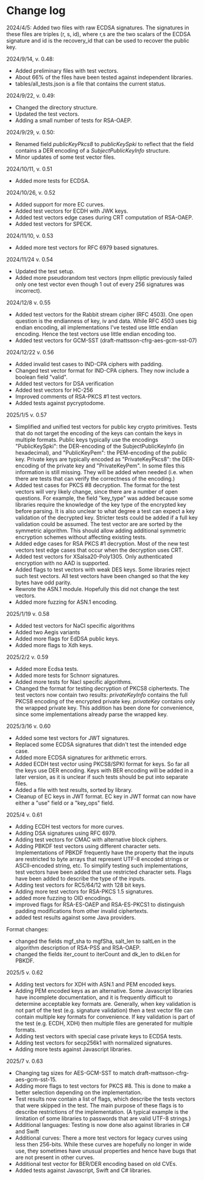 # Change log

2024/4/5: Added two files with raw ECDSA signatures. The signatures in these files are triples (r, s, id), where
r,s are the two scalars of the ECDSA signature and id is the recovery_id that can be used to recover the public key. 

2024/9/14, v. 0.48:
* Added preliminary files with test vectors. 
* About 66% of the files have been tested against independent libraries.
* tables/all_tests.json is a file that contains the current status.

2024/9/22, v. 0.49: 
* Changed the directory structure. 
* Updated the test vectors.
* Adding a small number of tests for RSA-OAEP.

2024/9/29, v. 0.50: 
* Renamed field *publicKeyPkcs8* to *publicKeySpki* to reflect that the field contains a DER encoding of a *SubjectPublicKeyInfo* structure. 
* Minor updates of some test vector files.

2024/10/11, v. 0.51 
* Added more tests for ECDSA.

2024/10/26, v. 0.52 
* Added support for more EC curves.
* Added test vectors for ECDH with JWK keys.
* Added test vectors edge cases during CRT computation of RSA-OAEP.
* Added test vectors for SPECK.

2024/11/10, v. 0.53
* Added more test vectors for RFC 6979 based signatures.

2024/11/24 v. 0.54
* Updated the test setup.
* Added more pseudorandom test vectors (npm elliptic previously failed only one test vector even
  though 1 out of every 256 signatures was incorrect).

2024/12/8 v. 0.55
* Added test vectors for the Rabbit stream cipher (RFC 4503).
  One open question is the endianness of key, iv and data.
  While RFC 4503 uses big endian encoding, all implementations I've tested use little endian encoding.
  Hence the test vectors use little endian encoding too.
* Added test vectors for GCM-SST (draft-mattsson-cfrg-aes-gcm-sst-07)

2024/12/22 v. 0.56
* Added invalid test cases to IND-CPA ciphers with padding.
* Changed test vector format for IND-CPA ciphers. They now include a boolean field "valid".
* Added test vectors for DSA verification
* Added test vectors for HC-256
* Improved comments of RSA-PKCS #1 test vectors.
* Added tests against pycryptodome. 

2025/1/5 v. 0.57
* Simplified and unified test vectors for public key crypto primitives. Tests that do not target
  the encoding of the keys can contain the keys in multiple formats. Public keys typically use
  the encodings "PublicKeySpki": the DER-encoding of the SubjectPublicKeyInfo (in hexadecimal),
  and "PublicKeyPem": the PEM-encoding of the public key. Private keys are typically encoded
  as "PrivateKeyPkcs8": the DER-encoding of the private key and "PrivateKeyPem". In some files
  this information is still missing. They will be added when needed (i.e. when there are tests
  that can verify the correctness of the encoding.)
* Added test cases for PKCS #8 decryption. The format for the test vectors will very likely
  change, since there are a number of open questions. For example, the field "key_type" was added
  because some libraries require the knowledge of the key type of the encrypted key before parsing.
  It is also unclear to what degree a test can expect a key validation of the decrypted key.
  Stricter tests could be added if a full key validation could be assumed. The test vector are
  are sorted by the symmetric algorithm. This should allow adding additional symmetric encryption
  schemes without affecting existing tests. 
* Added edge cases for RSA PKCS #1 decryption. Most of the new test vectors test edge cases that
  occur when the decryption uses CRT.
* Added test vectors for XSalsa20-Poly1305. Only authenticated encryption with no AAD is supported.
* Added flags to test vectors with weak DES keys. Some libraries reject such test vectors.
  All test vectors have been changed so that the key bytes have odd parity.
* Rewrote the ASN.1 module. Hopefully this did not change the test vectors.
* Added more fuzzing for ASN.1 encoding. 

2025/1/19 v. 0.58
* Added test vectors for NaCl specific algorithms
* Added two Aegis variants
* Added more flags for EdDSA public keys.
* Added more flags to Xdh keys.

2025/2/2 v. 0.59
* Added more Ecdsa tests.
* Added more tests for Schnorr signatures.
* Added more tests for Nacl specific algorithms.
* Changed the format for testing decryption of PKCS8 ciphertexts.
  The test vectors now contain two results: *privateKeyInfo* contains the full PKCS8 encoding of
  the encrypted private key. *privateKey* contains only the wrapped private key. This addition has
  been done for convenience, since some implementations already parse the wrapped key.

2025/3/16 v. 0.60
* Added some test vectors for JWT signatures.
* Replaced some ECDSA signatures that didn't test the intended edge case.
* Added more ECDSA signatures for arithmetic errors.
* Added ECDH test vector using PKCS8/SPKI format for keys. So far all the keys use DER encoding.
  Keys with BER encoding will be added in a later version, as it is unclear if such tests should be 
  put into separate files.
* Added a file with test results, sorted by library.
* Cleanup of EC keys in JWT format.
  EC key in JWT format can now have either a "use" field or a "key_ops" field.

2025/4 v. 0.61
* Adding ECDH test vectors for more curves.
* Adding DSA signatures using RFC 6979.
* Adding test vectors for CMAC with alternative block ciphers.
* Adding PBKDF test vectors using different character sets. Implementations of PBKDF
  frequently have the property that the inputs are restricted to byte arrays that
  represent UTF-8 encoded strings or ASCII-encoded string, etc. To simplify testing
  such implementations, test vectors have been added that use restricted character sets.
  Flags have been added to describe the type of the inputs.
* Adding test vectors for RC5/64/12 with 128 bit keys.
* Adding more test vectors for RSA-PKCS 1.5 signatures. 
* added more fuzzing to OID encodings.
* improved flags for RSA-ES-OAEP and  RSA-ES-PKCS1 to distinguish padding modifications from other invalid ciphertexts.
* added test results against some Java providers.

Format changes:
* changed the fields mgf_sha to mgfSha, salt_len to saltLen  in the algorithm description of RSA-PSS and RSA-OAEP.
* changed the fields iter_count to iterCount and dk_len to dkLen for PBKDF.

2025/5 v. 0.62
* Adding test vectors for XDH with ASN.1 and PEM encoded keys.
* Adding PEM encoded keys as an alternative. Some Javascript libraries have incomplete documentation,
  and it is frequently difficult to determine acceptable key formats are. 
  Generally, when key validation is not part of the test (e.g. signature validation) then
  a test vector file can contain multiple key formats for convenience. If key validation
  is part of the test (e.g. ECDH, XDH) then multiple files are generated for multiple formats.
* Adding test vectors with special case private keys to ECDSA tests.
* Adding test vectors for secp256k1 with normalized signatures.
* Adding more tests against Javascript libraries.

2025/7 v. 0.63
* Changing tag sizes for AES-GCM-SST to match draft-mattsson-cfrg-aes-gcm-sst-15.
* Adding more flags to test vectors for PKCS #8. This is done to make a better selection
  depending on the implementation. 
* Test results now contain a list of flags, which describe the tests vectors that were
  skipped in the test. The main purpose of these flags is to describe restrictions of the
  implementation. (A typical example is the limitation of some libraries to passwords that
  are valid UTF-8 strings.)
* Additional languages: Testing is now done also against libraries in C# and Swift
* Additional curves: There a more test vectors for legacy curves using less then 256-bits.
  While these curves are hopefully no longer in wide use, they sometimes have unusual
  properties and hence have bugs that are not present in other curves.
* Additional test vector for BER/DER encoding based on old CVEs.
* Added tests against Javascript, Swift and C# libraries.